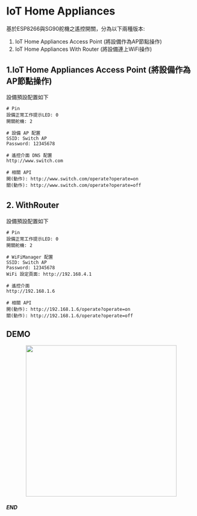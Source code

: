 # IoT Home Appliances
基於ESP8266與SG90舵機之遙控開關，分為以下兩種版本:

1. IoT Home Appliances Access Point (將設備作為AP節點操作)
2. IoT Home Appliances Ｗith Router (將設備連上WiFi操作)

## 1.IoT Home Appliances Access Point (將設備作為AP節點操作)
設備預設配置如下
```
# Pin 
設備正常工作提示LED: 0
開關舵機: 2

# 設備 AP 配置
SSID: Switch AP
Password: 12345678

# 遙控介面 DNS 配置
http://www.switch.com

# 相關 API
開(動作): http://www.switch.com/operate?operate=on
關(動作): http://www.switch.com/operate?operate=off
```

## 2. ＷithRouter
設備預設配置如下
```
# Pin 
設備正常工作提示LED: 0
開關舵機: 2

# WiFiManager 配置
SSID: Switch AP
Password: 12345678
WiFi 設定頁面: http://192.168.4.1

# 遙控介面
http://192.168.1.6

# 相關 API
開(動作): http://192.168.1.6/operate?operate=on
關(動作): http://192.168.1.6/operate?operate=off
```

## DEMO
<p align="center">
    <img height="400px" src="https://raw.githubusercontent.com/alsk1369854/IoTHomeAppliances/master/screenshot/DeviceWorkingVideo.gif"/>
</p>

#### _END_